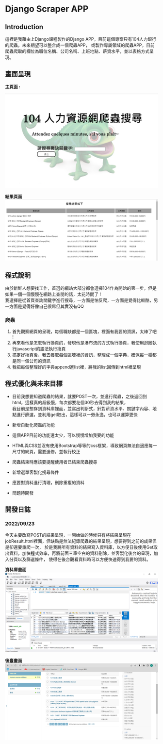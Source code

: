 # Django Scraper APP

## Introduction
這裡是我藉由上Django課程製作的Django APP，目前這個專案只有104人力銀行的爬蟲，未來期望可以整合成一個爬蟲APP，
或製作專屬領域的爬蟲APP，目前爬蟲爬取的欄位為職位名稱、公司名稱、上班地點、薪資水平，並以表格方式呈現。

## 畫面呈現
**主頁面 :**  

![](https://github.com/DarrenLUCreate/DarreNC/blob/master/Img/django_index.png)  

**結果頁面**
![](https://github.com/DarrenLUCreate/DarreNC/blob/master/Img/django_result.png)

## 程式說明
由於新鮮人想要找工作，首選的網站大部分都會選擇104作為開始的第一步，但是如果一個一個慢慢在網路上查閱的話，太花時間了 !  
我選擇是從首頁查詢關鍵字進行搜尋，一方面是怕反爬，一方面是覺得比較酷，另一方面是覺得好像自己很屌但其實沒有QQ  

### 爬蟲  
1. 首先觀察網頁的呈現，每個職缺都是一個區塊，裡面有我要的資訊，太棒了吧 !
2. 再來看他是怎麼執行換頁的，發現他是瀑布流的方式執行換頁，我使用迴圈執行javascript的語法執行換頁
3. 搞定好換頁後，我去獲取每個區塊裡的資訊，整理成一個字典，確保每一欄都是同一個公司的資訊
4. 我把每個整理好的字典append進list裡，將我的list回傳到html裡呈現

## 程式優化與未來目標
* 目前我想要知道爬蟲的結果，就要POST一次，並進行爬蟲，之後返回到html，這樣真的超級慢，每次都要花個30秒去得到我的結果，    
我目前是想存到資料庫裡面，並寫出判斷式，針對薪資水平、關鍵字內容、地點進行篩選，並利用get取出，這樣可以一勞永逸，也可以運算更快  

* 新增自動化爬蟲的功能
* 這個APP目前的功能還太少，可以慢慢增加我要的功能  
* HTML與CSS並沒有使用Bootstrap等等的css框架，導致網頁無法自適應每一尺寸的網頁，需要進修，並執行校正
* 爬蟲結束時應該要提醒使用者已結束爬蟲搜尋
* 新增選單客製化搜尋條件
* 應要對資料進行清理，刪除重複的資料
* 問題待開發

## 開發日誌
### 2022/09/23  
今天主要改寫POST的結果呈現，一開始做的時候只有將結果呈現在jobResult.html裡面，但缺點是無法紀錄爬蟲的結果呈現，想要得到之前的成果但是卻還要重爬一次，
於是我將所有資料的結果寫入資料庫，以方便日後使用Get取出資料，加快程式效率，再將前面三筆空白的資料刪除，並客製化後台的呈現，加入分頁以及篩選條件，
使得在後台觀看資料時可以方便快速得到我要的資料。

**資料庫畫面**
![](https://github.com/DarrenLUCreate/DarreNC/blob/master/Img/mysql_data.png)

**後臺畫面**
![](https://github.com/DarrenLUCreate/DarreNC/blob/master/Img/django_admin.png)
